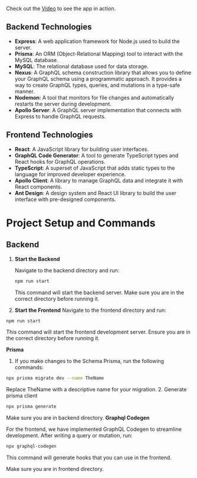 Check out the [Video](https://jam.dev/c/6ff6be4a-084c-4c31-a58e-ee1bd4e88920) to see the app in action.

## Backend Technologies

- **Express**: A web application framework for Node.js used to build the server.
- **Prisma**: An ORM (Object-Relational Mapping) tool to interact with the MySQL database.
- **MySQL**: The relational database used for data storage.
- **Nexus**: A GraphQL schema construction library that allows you to define your GraphQL schema using a programmatic approach. It provides a way to create GraphQL types, queries, and mutations in a type-safe manner.
- **Nodemon**: A tool that monitors for file changes and automatically restarts the server during development.
- **Apollo Server**: A GraphQL server implementation that connects with Express to handle GraphQL requests.

## Frontend Technologies

- **React**: A JavaScript library for building user interfaces.
- **GraphQL Code Generator**: A tool to generate TypeScript types and React hooks for GraphQL operations.
- **TypeScript**: A superset of JavaScript that adds static types to the language for improved developer experience.
- **Apollo Client**: A library to manage GraphQL data and integrate it with React components.
- **Ant Design**: A design system and React UI library to build the user interface with pre-designed components.

# Project Setup and Commands

## Backend

1. **Start the Backend**

   Navigate to the backend directory and run:

   ```bash
   npm run start
   ```

   This command will start the backend server. Make sure you are in the correct directory before running it.

2. **Start the Frontend**
   Navigate to the frontend directory and run:

```bash
npm run start
```

This command will start the frontend development server. Ensure you are in the correct directory before running it.

**Prisma**

1. If you make changes to the Schema Prisma, run the following commands:

```bash
npx prisma migrate dev --name TheName
```

Replace TheName with a descriptive name for your migration. 2. Generate prisma client

```bash
npx prisma generate
```

Make sure you are in backend directory.
**Graphql Codegen**

For the frontend, we have implemented GraphQL Codegen to streamline development. After writing a query or mutation, run:

```bash
npx graphql-codegen
```

This command will generate hooks that you can use in the frontend.

Make sure you are in frontend directory.
